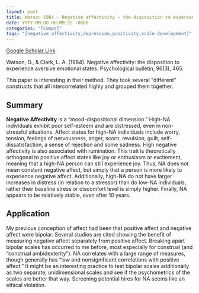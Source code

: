 ```yaml
---
layout: post
title: Watson 1984 - Negative affectivity - the disposition to experience aversive emotional states
date: YYYY-MM-DD HH:MM:SS -0600
categories: "[Comps]"
tags: "[negative affectivity,depression,positivity,scale development]"
---
```


[Google Scholar Link](https://scholar.google.com/scholar?hl=en&as_sdt=0%2C45&q=Negative+Affectivity%3A+The+Disposition+to+Experience+Aversive+Emotional+States&btnG=)

Watson, D., & Clark, L. A. (1984). Negative affectivity: the disposition to experience aversive emotional states. Psychological bulletin, 96(3), 465.

This paper is interesting in their method.  They took several “different” constructs that all intercorrelated highly and grouped them together.  

## Summary
**Negative Affectivity** is a “mood-dispositional dimension.”  High-NA individuals exhibit poor self-esteem and are distressed, even in non-stressful situations.  Affect states for high-NA individuals include worry, tension, feelings of nervousness, anger, scorn, revulsion, guilt, self-dissatisfaction, a sense of rejection and some sadness.  High negative affectivity is also associated with rumination.  This trait is theoretically orthogonal to positive affect states like joy or enthusiasm or excitement, meaning that a high-NA person can still experience joy.  Thus, NA does not mean constant negative affect, but simply that a person is more likely to experience negative affect.   Additionally, high-NA do not have larger increases in distress (in relation to a stressor) than do low-NA individuals, rather their baseline stress or discomfort level is simply higher.  Finally, NA appears to be relatively stable, even after 10 years.


## Application
My previous conception of affect had been that positive affect and negative affect were bipolar.  Several studies are cited showing the benefit of measuring negative affect separately from positive affect.  Breaking apart bipolar scales has occurred to me before, most especially for construal (and “construal ambidexterity”).  NA correlates with a large range of measures, though generally has “low and nonsignificant correlations with positive affect.”  It might be an interesting practice to test bipolar scales additionally as two separate, unidimensional scales and see if the psychometrics of the scales are better that way.  Screening potential hires for NA seems like an ethical violation.
